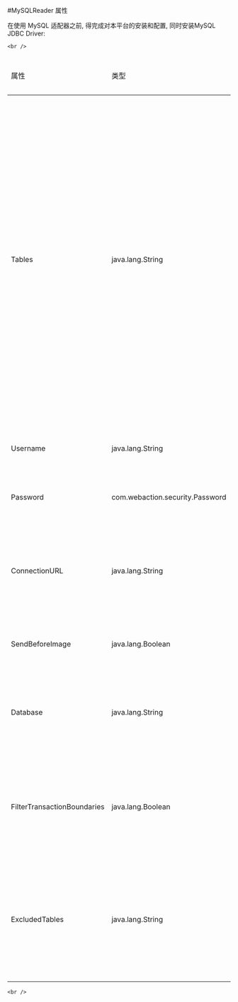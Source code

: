 #MySQLReader 属性

<p>
	在使用 MySQL 适配器之前, 得完成对本平台的安装和配置, 同时安装MySQL JDBC Driver:
	
	
	
	<br />
   

   <table class="confluenceTable">
        <thead class=" ">    <tr>
            <td  class="confluenceTh" rowspan="1" colspan="1">
        <p  >属性    </p>
            </td>
                <td  class="confluenceTh" rowspan="1" colspan="1">
        <p  >类型    </p>
            </td>
                <td  class="confluenceTh" rowspan="1" colspan="1">
        <p  >默认值    </p>
            </td>
                <td  class="confluenceTh" rowspan="1" colspan="1">
        <p  >记录    </p>
            </td>
        </tr>
</thead><tfoot class=" "></tfoot><tbody class=" ">    <tr>
            <td  class="confluenceTd" rowspan="1" colspan="1">
        <p  >Tables    </p>
            </td>
                <td  class="confluenceTd" rowspan="1" colspan="1">
        <p  >java.lang.String    </p>
            </td>
                <td  class="confluenceTd" rowspan="1" colspan="1">
        <p  >&nbsp;    </p>
            </td>
                <td  class="confluenceTd" rowspan="1" colspan="1">
        <p  >此表返回更新数据. 名称是大小写敏感的. 如果一个值并不指定数据库, 你必须使用表的全名. 你可能指定多个表作为一个列表, 或者使用如下的掩码:    </p>
<ul class=" "><li class=" ">    <p  ><tt class=" ">%</tt>: 任何字符串    </p>
</li><li class=" ">    <p  ><tt class=" ">_</tt>: 任何单个字符    </p>
</li></ul>    <p  >例如, <tt class=" ">my.%</tt> 可能包含所有表 <tt class=" ">在你的数据库中</tt>.    </p>
    <p  >如果任意指定的表是缺失的, MySQLReader 将要发布一个警告. 如果没有指定的表存在, 启动将失败 &quot;带有 "found no tables" &quot; 错误.    </p>
            </td>
        </tr>
    <tr>
            <td  class="confluenceTd" rowspan="1" colspan="1">
        <p  >Username    </p>
            </td>
                <td  class="confluenceTd" rowspan="1" colspan="1">
        <p  >java.lang.String    </p>
            </td>
                <td  class="confluenceTd" rowspan="1" colspan="1">
        <p  >&nbsp;    </p>
            </td>
                <td  class="confluenceTd" rowspan="1" colspan="1">
        <p  >用户创建的登录名 在 <a   href="MySQL_setup.html">MySQL 设置</a>    </p>
            </td>
        </tr>
    <tr>
            <td  class="confluenceTd" rowspan="1" colspan="1">
        <p  >Password    </p>
            </td>
                <td  class="confluenceTd" rowspan="1" colspan="1">
        <p  >com.webaction.security.Password    </p>
            </td>
                <td  class="confluenceTd" rowspan="1" colspan="1">
        <p  >&nbsp;    </p>
            </td>
                <td  class="confluenceTd" rowspan="1" colspan="1">
        <p  >为此用户名指定的密码 (查看 <a   href="Encrypted_passwords.html">已加密的密码</a>)    </p>
            </td>
        </tr>
    <tr>
            <td  class="confluenceTd" rowspan="1" colspan="1">
        <p  >ConnectionURL    </p>
            </td>
                <td  class="confluenceTd" rowspan="1" colspan="1">
        <p  >java.lang.String    </p>
            </td>
                <td  class="confluenceTd" rowspan="1" colspan="1">
        <p  >&nbsp;    </p>
            </td>
                <td  class="confluenceTd" rowspan="1" colspan="1">
        <p  ><tt class=" ">mysql://</tt> MySQL 服务器的 IP 地址或网络名称, 冒号和端口号 (如果没有被指定, 端口号为 3306), 和数据库名.    </p>
            </td>
        </tr>
    <tr>
            <td  class="confluenceTd" rowspan="1" colspan="1">
        <p  >SendBeforeImage    </p>
            </td>
                <td  class="confluenceTd" rowspan="1" colspan="1">
        <p  >java.lang.Boolean    </p>
            </td>
                <td  class="confluenceTd" rowspan="1" colspan="1">
        <p  >True    </p>
            </td>
                <td  class="confluenceTd" rowspan="1" colspan="1">
        <p  >设置为 False  <tt class=" ">在</tt> 数据输出之前 省略   </p>
            </td>
        </tr>
    <tr>
            <td  class="confluenceTd" rowspan="1" colspan="1">
        <p  >Database    </p>
            </td>
                <td  class="confluenceTd" rowspan="1" colspan="1">
        <p  >java.lang.String    </p>
            </td>
                <td  class="confluenceTd" rowspan="1" colspan="1">
        <p  >&nbsp;    </p>
            </td>
                <td  class="confluenceTd" rowspan="1" colspan="1">
        <p  >包含表的数据库名称 (may be omitted 如果在 <tt class=" ">Tables</tt> 或 <tt class=" ">ConnectionURL</tt> 中指定，则可以忽略)    </p>
            </td>
        </tr>
    <tr>
            <td  class="confluenceTd" rowspan="1" colspan="1">
        <p  >FilterTransactionBoundaries    </p>
            </td>
                <td  class="confluenceTd" rowspan="1" colspan="1">
        <p  >java.lang.Boolean    </p>
            </td>
                <td  class="confluenceTd" rowspan="1" colspan="1">
        <p  >True    </p>
            </td>
                <td  class="confluenceTd" rowspan="1" colspan="1">
        <p  >默认值为 True, 开始(begin) 和 提交(commit) 事务被过滤掉. 设置为False 将包含开始(begin) 和 提交(commit).    </p>
            </td>
        </tr>
    <tr>
            <td  class="confluenceTd" rowspan="1" colspan="1">
        <p  >ExcludedTables    </p>
            </td>
                <td  class="confluenceTd" rowspan="1" colspan="1">
        <p  >java.lang.String    </p>
            </td>
                <td  class="confluenceTd" rowspan="1" colspan="1">
        <p  >&nbsp;    </p>
            </td>
                <td  class="confluenceTd" rowspan="1" colspan="1">
        <p  >指定表的增量更新数据被排除. 例如, 如果 <tt class=" ">Tables</tt> 使用了一个掩码, 来自指定表的数据将被忽略. 可以使用多个表名和掩码来指定 <tt class=" ">Tables</tt> 表.    </p>
            </td>
        </tr>
</tbody>        </table>

    <br />




</p>
